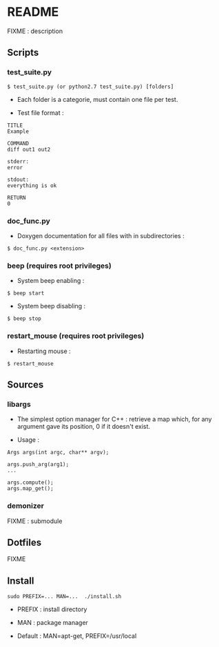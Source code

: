 # README

FIXME : description

## Scripts

### test_suite.py

```
$ test_suite.py (or python2.7 test_suite.py) [folders]
```

* Each folder is a categorie, must contain one file per test.

* Test file format :

```
TITLE
Example

COMMAND
diff out1 out2

stderr:
error

stdout:
everything is ok

RETURN
0
```


### doc_func.py

* Doxygen documentation for all files with <extension> in subdirectories :

```
$ doc_func.py <extension>
```


### beep (requires root privileges)

* System beep enabling :

```
$ beep start
```

* System beep disabling :

```
$ beep stop
```


### restart_mouse (requires root privileges)

* Restarting mouse :

```
$ restart_mouse
```


## Sources

### libargs

* The simplest option manager for C++ : retrieve a map which, for any argument gave its position, 0 if it doesn't exist.

* Usage :

```
Args args(int argc, char** argv);

args.push_arg(arg1);
...

args.compute();
args.map_get();
```


### demonizer

FIXME : submodule


## Dotfiles

FIXME


## Install

```
sudo PREFIX=... MAN=...  ./install.sh
```

* PREFIX : install directory

* MAN : package manager

* Default : MAN=apt-get, PREFIX=/usr/local
